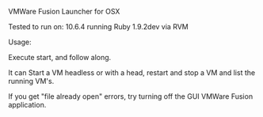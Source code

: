 VMWare Fusion Launcher
for
OSX

Tested to run on:
10.6.4 running Ruby 1.9.2dev via RVM

Usage:

Execute start, and follow along.

It can Start a VM headless or with a head, restart and stop a VM and list the running VM's.

If you get "file already open" errors, try turning off the GUI VMWare Fusion application.
